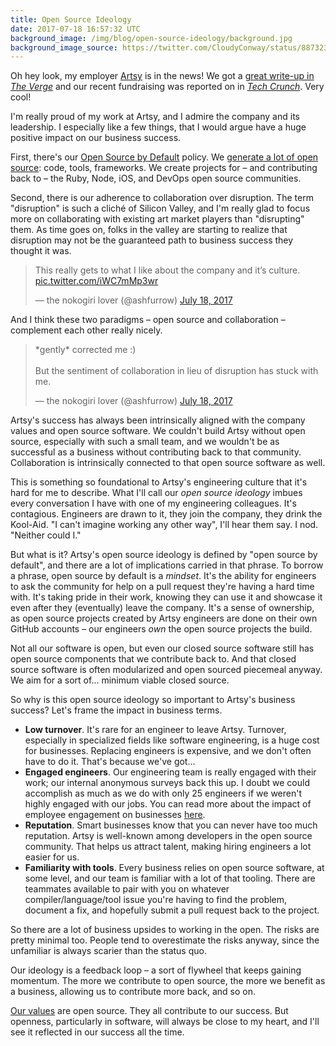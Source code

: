 ```yaml
---
title: Open Source Ideology
date: 2017-07-18 16:57:32 UTC
background_image: /img/blog/open-source-ideology/background.jpg
background_image_source: https://twitter.com/CloudyConway/status/887323948932886529
---
```


Oh hey look, my employer [Artsy][artsy] is in the news! We got a [great write-up in _The Verge_][verge] and our recent fundraising was reported on in [_Tech Crunch_][crunch]. Very cool! 

I'm really proud of my work at Artsy, and I admire the company and its leadership. I especially like a few things, that I would 
argue have a huge positive impact on our business success.

First, there's our [Open Source by Default][ossbydefault] policy. We [generate a lot of open source][oss]: code, tools, frameworks. We create projects for – and contributing back to – the Ruby, Node, iOS, and DevOps open source communities.

Second, there is our adherence to collaboration over disruption. The term "disruption" is such a cliché of Silicon Valley, and I'm really glad to focus more on collaborating with existing art market players than "disrupting" them. As time goes on, folks in the valley are starting to realize that disruption may not be the guaranteed path to business success they thought it was.

<blockquote class="twitter-tweet" data-conversation="none" data-lang="en"><p lang="en" dir="ltr">This really gets to what I like about the company and it’s culture. <a href="https://t.co/iWC7mMp3wr">pic.twitter.com/iWC7mMp3wr</a></p>&mdash; the nokogiri lover (@ashfurrow) <a href="https://twitter.com/ashfurrow/status/887313271518375936">July 18, 2017</a></blockquote> <script async src="//platform.twitter.com/widgets.js" charset="utf-8"></script>

And I think these two paradigms – open source and collaboration – complement each other really nicely. 

<blockquote class="twitter-tweet" data-lang="en"><p lang="en" dir="ltr">*gently* corrected me :) <br><br>But the sentiment of collaboration in lieu of disruption has stuck with me.</p>&mdash; the nokogiri lover (@ashfurrow) <a href="https://twitter.com/ashfurrow/status/887315061680766976">July 18, 2017</a></blockquote> <script async src="//platform.twitter.com/widgets.js" charset="utf-8"></script>

Artsy's success has always been intrinsically aligned with the company values and open source software. We couldn't build Artsy without open source, especially with such a small team, and we wouldn't be as successful as a business without contributing back to that community. Collaboration is intrinsically connected to that open source software as well.

This is something so foundational to Artsy's engineering culture that it's hard for me to describe. What I'll call our _open source ideology_ imbues every conversation I have with one of my engineering colleagues. It's contagious. Engineers are drawn to it, they join the company, they drink the Kool-Aid. "I can't imagine working any other way", I'll hear them say. I nod. "Neither could I."

But what is it? Artsy's open source ideology is defined by "open source by default", and there are a lot of implications carried in that phrase. To borrow a phrase, open source by default is a _mindset_. It's the ability for engineers to ask the community for help on a pull request they're having a hard time with. It's taking pride in their work, knowing they can use it and showcase it even after they (eventually) leave the company. It's a sense of ownership, as open source projects created by Artsy engineers are done on their own GitHub accounts – our engineers _own_ the open source projects the build. 

Not all our software is open, but even our closed source software still has open source components that we contribute back to. And that closed source software is often modularized and open sourced piecemeal anyway. We aim for a sort of... minimum viable closed source.

So why is this open source ideology so important to Artsy's business success? Let's frame the impact in business terms.

- **Low turnover**. It's rare for an engineer to leave Artsy. Turnover, especially in specialized fields like software engineering, is a huge cost for businesses. Replacing engineers is expensive, and we don't often have to do it. That's because we've got...
- **Engaged engineers**. Our engineering team is really engaged with their work; our internal anonymous surveys back this up. I doubt we could accomplish as much as we do with only 25 engineers if we weren't highly engaged with our jobs. You can read more about the impact of employee engagement on businesses [here][cultureamp].
- **Reputation**. Smart businesses know that you can never have too much reputation. Artsy is well-known among developers in the open source community. That helps us attract talent, making hiring engineers a lot easier for us.
- **Familiarity with tools**. Every business relies on open source software, at some level, and our team is familiar with a lot of that tooling. There are teammates available to pair with you on whatever compiler/language/tool issue you're having to find the problem, document a fix, and hopefully submit a pull request back to the project. 

So there are a lot of business upsides to working in the open. The risks are pretty minimal too. People tend to overestimate the risks anyway, since the unfamiliar is always scarier than the status quo.

Our ideology is a feedback loop – a sort of flywheel that keeps gaining momentum. The more we contribute to open source, the more we benefit as a business, allowing us to contribute more back, and so on.

[Our values][values] are open source. They all contribute to our success. But openness, particularly in software, will always be close to my heart, and I'll see it reflected in our success all the time.


[artsy]: https://artsy.net
[verge]: https://www.theverge.com/2017/7/18/15983712/artsy-fine-art-galleries-online-auction-sales
[crunch]: https://techcrunch.com/2017/07/18/online-art-marketplace-artsy-raises-50m-plans-to-double-down-on-auctions
[ossbydefault]: http://code.dblock.org/2015/02/09/becoming-open-source-by-default.html
[values]: https://github.com/artsy/meta/blob/master/meta/what_is_artsy.md
[cultureamp]: http://hello.cultureamp.com/hubfs/Impact_of_engagement-whitepaper.pdf
[oss]: http://artsy.github.io/open-source/
